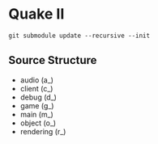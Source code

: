 # Quake II

``git submodule update --recursive --init``

## Source Structure

- audio       (a_)
- client      (c_)
- debug       (d_)
- game        (g_)
- main        (m_)
- object      (o_)
- rendering   (r_)